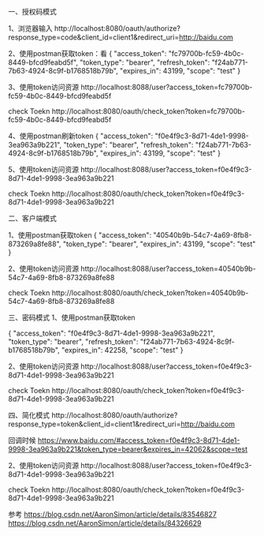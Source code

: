一、授权码模式

1、浏览器输入
http://localhost:8080/oauth/authorize?response_type=code&client_id=client1&redirect_uri=http://baidu.com

2、使用postman获取token：看
{
    "access_token": "fc79700b-fc59-4b0c-8449-bfcd9feabd5f",
    "token_type": "bearer",
    "refresh_token": "f24ab771-7b63-4924-8c9f-b1768518b79b",
    "expires_in": 43199,
    "scope": "test"
}

3、使用token访问资源
http://localhost:8088/user?access_token=fc79700b-fc59-4b0c-8449-bfcd9feabd5f

check Toekn
http://localhost:8080/oauth/check_token?token=fc79700b-fc59-4b0c-8449-bfcd9feabd5f


4、使用postman刷新token
{
    "access_token": "f0e4f9c3-8d71-4de1-9998-3ea963a9b221",
    "token_type": "bearer",
    "refresh_token": "f24ab771-7b63-4924-8c9f-b1768518b79b",
    "expires_in": 43199,
    "scope": "test"
}

5、使用token访问资源
http://localhost:8088/user?access_token=f0e4f9c3-8d71-4de1-9998-3ea963a9b221

check Toekn
http://localhost:8080/oauth/check_token?token=f0e4f9c3-8d71-4de1-9998-3ea963a9b221


二、客户端模式

1、使用postman获取token
{
    "access_token": "40540b9b-54c7-4a69-8fb8-873269a8fe88",
    "token_type": "bearer",
    "expires_in": 43199,
    "scope": "test"
}

2、使用token访问资源
http://localhost:8088/user?access_token=40540b9b-54c7-4a69-8fb8-873269a8fe88

check Toekn
http://localhost:8080/oauth/check_token?token=40540b9b-54c7-4a69-8fb8-873269a8fe88



三、密码模式
1、使用postman获取token

{
    "access_token": "f0e4f9c3-8d71-4de1-9998-3ea963a9b221",
    "token_type": "bearer",
    "refresh_token": "f24ab771-7b63-4924-8c9f-b1768518b79b",
    "expires_in": 42258,
    "scope": "test"
}


2、使用token访问资源
http://localhost:8088/user?access_token=f0e4f9c3-8d71-4de1-9998-3ea963a9b221

check Toekn
http://localhost:8080/oauth/check_token?token=f0e4f9c3-8d71-4de1-9998-3ea963a9b221




四、简化模式
http://localhost:8080/oauth/authorize?response_type=token&client_id=client1&redirect_uri=http://baidu.com

回调时候
https://www.baidu.com/#access_token=f0e4f9c3-8d71-4de1-9998-3ea963a9b221&token_type=bearer&expires_in=42062&scope=test

2、使用token访问资源
http://localhost:8088/user?access_token=f0e4f9c3-8d71-4de1-9998-3ea963a9b221

check Toekn
http://localhost:8080/oauth/check_token?token=f0e4f9c3-8d71-4de1-9998-3ea963a9b221




参考
https://blog.csdn.net/AaronSimon/article/details/83546827
https://blog.csdn.net/AaronSimon/article/details/84326629

